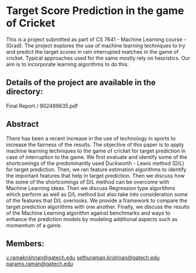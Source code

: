 # Target Score Prediction in the game of Cricket

This is a project submitted as part of CS 7641 - Machine Learning course - (Grad). The project explores the use of machine learning
techniques to try and predict the target scores in rain interrupted matches in the game of cricket. Typical approaches used for the same mostly rely on heuristics. Our aim is to incorporate learning algorithms to do this.

## Details of the project are available in the directory:
Final Report / 902489635.pdf

## Abstract

There has been a recent increase in the use of technology in sports to increase the fairness of the results. The objective of this paper is to apply machine learning techniques to the game of cricket for target prediction in case of interruption to the game. We first evaluate and identify some of the shortcomings of the predominantly used Duckworth - Lewis method (D/L) for target prediction. Then, we ran feature estimation algorithms to identify the important features that help in target prediction. Then we discuss how the some of the shortcomings of D/L method can be overcome with Machine Learning ideas. Then we discuss Regression type algorithms which perform as well as D/L method but also take into consideration some of the features that D/L overlooks. We provide a framework to compare the target prediction algorithms with one another. Finally, we discuss the results of the Machine Learning algorithm against benchmarks and ways to enhance the prediction models by modeling additional aspects such as momemtum of a game.

## Members:

v.ramakrishnan@gatech.edu
sethuraman.krishnan@gatech.edu
params.raman@gatech.edu
